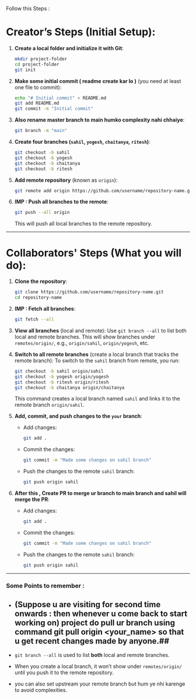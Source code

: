 Follow this Steps : 

# **Creator’s Steps** (Initial Setup):
1. **Create a local folder and initialize it with Git**:
   ```bash
   mkdir project-folder
   cd project-folder
   git init
   ```

2. **Make some initial commit ( readme create kar lo )** (you need at least one file to commit):
   ```bash
   echo "# Initial commit" > README.md
   git add README.md
   git commit -m "Initial commit"
   ```

3. **Also rename master branch to main humko complexity nahi chhaiye**: 
   ```bash
   git branch -m "main"
   ```

3. **Create four branches (`sahil`, `yogesh`, `chaitanya`, `ritesh`)**:
   ```bash
   git checkout -b sahil
   git checkout -b yogesh
   git checkout -b chaitanya
   git checkout -b ritesh
   ```

4. **Add remote repository** (known as `origin`):
   ```bash
   git remote add origin https://github.com/username/repository-name.git
   ```

5. **IMP : Push all branches to the remote**:
   ```bash
   git push --all origin
   ```

   This will push all local branches to the remote repository.

---

# **Collaborators' Steps** (What you will do):
1. **Clone the repository**:
   ```bash
   git clone https://github.com/username/repository-name.git
   cd repository-name
   ```

2. **IMP : Fetch all branches**:
   ```bash
   git fetch --all
   ```

3. **View all branches** (local and remote):
   Use `git branch --all` to list both local and remote branches. This will show branches under `remotes/origin/`, e.g., `origin/sahil`, `origin/yogesh`, etc.

4. **Switch to all remote branches** (create a local branch that tracks the remote branch):
   To switch to the `sahil` branch from remote, you run:
   ```bash
   git checkout -b sahil origin/sahil
   git checkout -b yogesh origin/yogesh
   git checkout -b ritesh origin/ritesh
   git checkout -b chaitanya origin/chaitanya
   ```
   This command creates a local branch named `sahil` and links it to the remote branch `origin/sahil`.

5. **Add, commit, and push changes to the `your` branch**:
   - Add changes:
     ```bash
     git add .
     ```   

   - Commit the changes:
     ```bash
     git commit -m "Made some changes on sahil branch"
     ```

   - Push the changes to the remote `sahil` branch:
     ```bash
     git push origin sahil
     ```
6. **After this , Create PR to merge ur branch to main branch and sahil will merge the PR**:
   - Add changes:
     ```bash
     git add .
     ```

   - Commit the changes:
     ```bash
     git commit -m "Made some changes on sahil branch"
     ```

   - Push the changes to the remote `sahil` branch:
     ```bash
     git push origin sahil
     ```

---

### Some Points to remember : 
- ## (Suppose u are visiting for second time onwards : then whenever u come back to start working on) project do pull ur branch using command git pull origin <your_name> so that u get recent changes made by anyone.##

- `git branch --all` is used to list **both** local and remote branches.
- When you create a local branch, it won’t show under `remotes/origin/` until you push it to the remote repository.
- you can also set upstream your remote branch but hum ye nhi karenge to avoid complexities.
